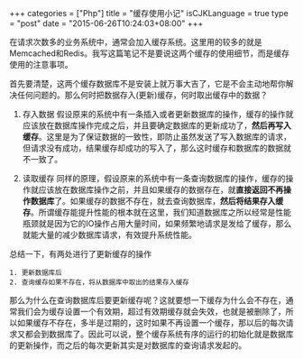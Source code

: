 +++
categories = ["Php"]
title  = "缓存使用小记"
isCJKLanguage = true
type = "post"
date = "2015-06-26T10:24:03+08:00"
+++


在请求次数多的业务系统中，通常会加入缓存系统。这里用的较多的就是Memcached和Redis。我写这篇笔记不是要说这两个缓存的使用细节，而是缓存使用的注意事项。

首先要清楚，这两个缓存数据库不是安装上就万事大吉了，它是不会主动地帮你解决任何问题的。那么何时把数据存入(更新)缓存，何时取出缓存中的数据？

1. 存入数据
    假设原来的系统中有一条插入或者更新数据库的操作，缓存的操作就应该放在数据库操作完成之后，并且要确定数据库的更新成功了，**然后再写入缓存**。这里是为了保证数据的一致性，即防止虽然发送了写入数据库的请求，但请求没有成功，结果缓存却成功的写入了，那么这时缓存和数据库的数据就不一致了。
    
2. 读取缓存
    同样的原理，假设原来的系统中有一条查询数据库的操作，缓存的操作就应该放在数据库操作之前，并且如果缓存的数据存在，就**直接返回不再操作数据库**了。如果缓存的数据不存在，就去查询数据库，**然后将结果存入缓存**。所谓缓存能提升性能的根本就在这里，我们知道数据库之所以经常是性能瓶颈就是因为它的IO操作占用大量时间，如果频繁地请求是发给了缓存，那么就能大量的减少数据库请求，有效提升系统性能。

总结一下，有两处进行了更新缓存的操作

    1. 更新数据库后
    2. 查询缓存如果不存在，将从数据库中取出的结果存入缓存

那么为什么在查询数据库后要更新缓存呢？这就要想一下缓存为什么会不存在，通常我们会为缓存设置一个有效期，超过有效期缓存就会失效，也就是被删除了，所以如果缓存不存在，多半是过期的，这时如果不再设置一个缓存，那以后的每次请求又都会到数据库了。因此可以说，整个缓存系统有序的运行的初始化就是数据库的更新操作，而之后的每次更新其实是对数据库的查询请求发起的。
